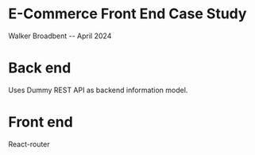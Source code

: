 # E-Commerce Front End Case Study
Walker Broadbent -- April 2024

# Back end
Uses Dummy REST API as backend information model.

# Front end
React-router

